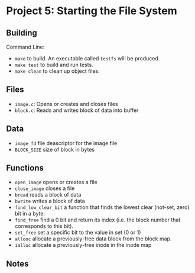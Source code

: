 # Project 5: Starting the File System

## Building

Command Line:

* `make` to build. An executable called `testfs` will be produced.
* `make test` to build and run tests.
* `make clean` to clean up object files.

## Files

* `image.c`: Opens or creates and closes files
* `block.c`: Reads and writes block of data into buffer

## Data

* `image_fd` file deascriptor for the image file
* `BLOCK_SIZE` size of block in bytes

## Functions
* `open_image` opens or creates a file
* `close_image` closes a file
* `bread` reads a block of data
* `bwrite` writes a block of data
* `find_low_clear_bit` a function that finds the lowest clear (not-set, zero) bit in a byte:
* `find_free` find a 0 bit and return its index (i.e. the block number that corresponds to this bit).
* `set_free` set a specific bit to the value in set (0 or 1)
* `allooc` allocate a previously-free data block from the block map.
* `ialloc` allocate a previously-free inode in the inode map

## Notes


